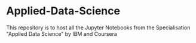 # Applied-Data-Science
This repository is to host all the Jupyter Notebooks from the Specialisation "Applied Data Science" by IBM and Coursera
